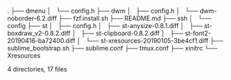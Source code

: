 .
├── dmenu
│   └── config.h
├── dwm
│   ├── config.h
│   └── dwm-noborder-6.2.diff
├── fzf.install.sh
├── README.md
├── ssh
│   └── config
├── st
│   ├── config.h
│   ├── st-anysize-0.8.1.diff
│   ├── st-boxdraw_v2-0.8.2.diff
│   ├── st-clipboard-0.8.2.diff
│   ├── st-font2-20190416-ba72400.diff
│   └── st-xresources-20190105-3be4cf1.diff
├── sublime_bootstrap.sh
├── sublime.conf
├── tmux.conf
├── xinitrc
└── Xresources

4 directories, 17 files
